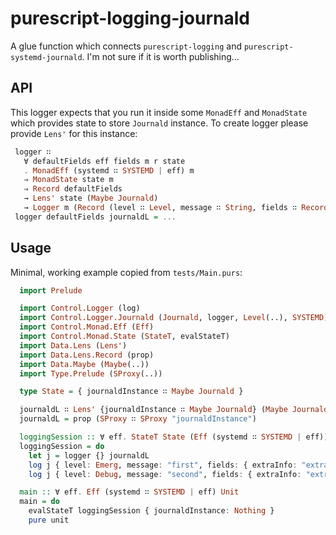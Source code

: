 # purescript-logging-journald

A glue function which connects `purescript-logging` and `purescript-systemd-journald`. I'm not sure if it is worth publishing...


## API

This logger expects that you run it inside some `MonadEff` and `MonadState` which provides state to store `Journald` instance. To create logger please provide `Lens'` for this instance:

   ```purescript
    logger ∷
      ∀ defaultFields eff fields m r state
      . MonadEff (systemd ∷ SYSTEMD | eff) m
      ⇒ MonadState state m
      ⇒ Record defaultFields
      → Lens' state (Maybe Journald)
      → Logger m (Record (level ∷ Level, message ∷ String, fields ∷ Record fields | r))
    logger defaultFields journaldL = ...
   ```

## Usage

Minimal, working example copied from `tests/Main.purs`:


  ```purescript
    import Prelude

    import Control.Logger (log)
    import Control.Logger.Journald (Journald, logger, Level(..), SYSTEMD)
    import Control.Monad.Eff (Eff)
    import Control.Monad.State (StateT, evalStateT)
    import Data.Lens (Lens')
    import Data.Lens.Record (prop)
    import Data.Maybe (Maybe(..))
    import Type.Prelude (SProxy(..))

    type State = { journaldInstance ∷ Maybe Journald }

    journaldL ∷ Lens' {journaldInstance ∷ Maybe Journald} (Maybe Journald)
    journaldL = prop (SProxy ∷ SProxy "journaldInstance")

    loggingSession :: ∀ eff. StateT State (Eff (systemd ∷ SYSTEMD | eff)) Unit
    loggingSession = do
      let j = logger {} journaldL
      log j { level: Emerg, message: "first", fields: { extraInfo: "extra1" }}
      log j { level: Debug, message: "second", fields: { extraInfo: "extra2" }}

    main :: ∀ eff. Eff (systemd ∷ SYSTEMD | eff) Unit
    main = do
      evalStateT loggingSession { journaldInstance: Nothing }
      pure unit
  ```
